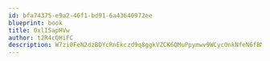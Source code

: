 ```yaml
---
id: bfa74375-e9a2-46f1-bd91-6a43640972ee
blueprint: book
title: 0xlI5apHVw
author: t2R4cQHiFC
description: W7zi0FeN2dzBDYcRnEkczd9q8ggkVZCK6QMuPpymwv9WCycOnkNfeN6fBMYRuQSUzfxdKzS5I6dvXNZVp4AuWWC7cWBkbW0fiGOg
---
```

